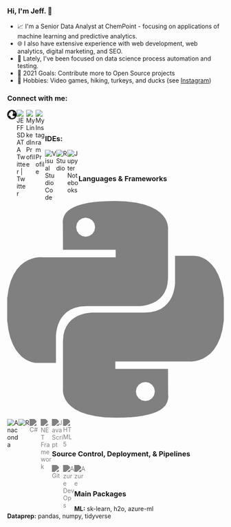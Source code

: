 ### Hi, I'm Jeff. 👋

- 📈 I'm a Senior Data Analyst at ChemPoint - focusing on applications of machine learning and predictive analytics.
- 🌐 I also have extensive experience with web development, web analytics, digital marketing, and SEO.
- 🧪 Lately, I've been focused on data science process automation and testing.
- 🥅 2021 Goals: Contribute more to Open Source projects
- 🥾 Hobbies: Video games, hiking, turkeys, and ducks (see [Instagram][instagram])


### Connect with me:

[<img align="left" alt="Redoxic.com" width="22px" src="https://raw.githubusercontent.com/iconic/open-iconic/master/svg/globe.svg" />][website]
[<img align="left" alt="JEFFSDATA Twitter | Twitter" width="22px" src="https://cdn.jsdelivr.net/npm/simple-icons@v3/icons/twitter.svg" />][twitter]
[<img align="left" alt="My LinkedIn Profile" width="22px" src="https://cdn.jsdelivr.net/npm/simple-icons@v3/icons/linkedin.svg" />][linkedin]
[<img align="left" alt="My Instagram Profile" width="22px" src="https://cdn.jsdelivr.net/npm/simple-icons@v3/icons/instagram.svg" />][instagram]

<br /><br />

### IDEs:

<img align="left" alt="Visual Studio Code" width="26px" src="https://cdn.jsdelivr.net/npm/simple-icons@v3/icons/visualstudiocode.svg" />
<img align="left" alt="RStudio" width="26px" src="https://cdn.jsdelivr.net/npm/simple-icons@v3/icons/rstudio.svg" />
<img align="left" alt="Jupyter Notebooks" width="26px" src="https://cdn.jsdelivr.net/npm/simple-icons@v3/icons/jupyter.svg" />

<br><br>

### Languages & Frameworks
<svg role="img" viewBox="0 0 24 24" xmlns="http://www.w3.org/2000/svg" style="filter:invert(50%)"><title>Python</title><path d="M14.25.18l.9.2.73.26.59.3.45.32.34.34.25.34.16.33.1.3.04.26.02.2-.01.13V8.5l-.05.63-.13.55-.21.46-.26.38-.3.31-.33.25-.35.19-.35.14-.33.1-.3.07-.26.04-.21.02H8.77l-.69.05-.59.14-.5.22-.41.27-.33.32-.27.35-.2.36-.15.37-.1.35-.07.32-.04.27-.02.21v3.06H3.17l-.21-.03-.28-.07-.32-.12-.35-.18-.36-.26-.36-.36-.35-.46-.32-.59-.28-.73-.21-.88-.14-1.05-.05-1.23.06-1.22.16-1.04.24-.87.32-.71.36-.57.4-.44.42-.33.42-.24.4-.16.36-.1.32-.05.24-.01h.16l.06.01h8.16v-.83H6.18l-.01-2.75-.02-.37.05-.34.11-.31.17-.28.25-.26.31-.23.38-.2.44-.18.51-.15.58-.12.64-.1.71-.06.77-.04.84-.02 1.27.05zm-6.3 1.98l-.23.33-.08.41.08.41.23.34.33.22.41.09.41-.09.33-.22.23-.34.08-.41-.08-.41-.23-.33-.33-.22-.41-.09-.41.09zm13.09 3.95l.28.06.32.12.35.18.36.27.36.35.35.47.32.59.28.73.21.88.14 1.04.05 1.23-.06 1.23-.16 1.04-.24.86-.32.71-.36.57-.4.45-.42.33-.42.24-.4.16-.36.09-.32.05-.24.02-.16-.01h-8.22v.82h5.84l.01 2.76.02.36-.05.34-.11.31-.17.29-.25.25-.31.24-.38.2-.44.17-.51.15-.58.13-.64.09-.71.07-.77.04-.84.01-1.27-.04-1.07-.14-.9-.2-.73-.25-.59-.3-.45-.33-.34-.34-.25-.34-.16-.33-.1-.3-.04-.25-.02-.2.01-.13v-5.34l.05-.64.13-.54.21-.46.26-.38.3-.32.33-.24.35-.2.35-.14.33-.1.3-.06.26-.04.21-.02.13-.01h5.84l.69-.05.59-.14.5-.21.41-.28.33-.32.27-.35.2-.36.15-.36.1-.35.07-.32.04-.28.02-.21V6.07h2.09l.14.01zm-6.47 14.25l-.23.33-.08.41.08.41.23.33.33.23.41.08.41-.08.33-.23.23-.33.08-.41-.08-.41-.23-.33-.33-.23-.41-.08-.41.08z"/></svg>
<img align="left" alt="Anaconda" width="26px" src="https://cdn.jsdelivr.net/npm/simple-icons@v3/icons/anaconda.svg" />
<img align="left" alt="R" width="26px" src="https://cdn.jsdelivr.net/npm/simple-icons@v3/icons/r.svg" />
<img align="left" alt="C#" width="26px" src="https://cdn.jsdelivr.net/npm/simple-icons@v3/icons/csharp.svg" style="filter: invert(50%);" />
<img align="left" alt=".NET Framework" width="26px" src="https://cdn.jsdelivr.net/npm/simple-icons@v3/icons/dot-net.svg" style="filter: invert(50%);" />
<img align="left" alt="JavaScript" width="26px" src="https://cdn.jsdelivr.net/npm/simple-icons@v3/icons/javascript.svg" style="filter: invert(50%);" />
<img align="left" alt="HTML5" width="26px" src="https://cdn.jsdelivr.net/npm/simple-icons@v3/icons/html5.svg" style="filter: invert(50%);" />

<br><br>

### Source Control, Deployment, & Pipelines
<img align="left" alt="Git" width="26px" src="https://cdn.jsdelivr.net/npm/simple-icons@v3/icons/git.svg" style="filter: invert(50%);" />
<img align="left" alt="Azure DevOps" width="26px" src="https://cdn.jsdelivr.net/npm/simple-icons@v3/icons/azuredevops.svg" style="filter: invert(50%);" />
<img align="left" alt="Azure" width="26px" src="https://cdn.jsdelivr.net/npm/simple-icons@v3/icons/microsoftazure.svg" style="filter: invert(50%);" />

<br><br>

### Main Packages
<b>ML:</b> sk-learn, h2o, azure-ml<br>
<b>Dataprep:</b> pandas, numpy, tidyverse<br>

<br />
<br />

[website]: https://www.redoxic.com
[twitter]: https://twitter.com/jeffsdata
[instagram]: https://instagram.com/jeffanderz
[linkedin]: https://www.linkedin.com/in/jandrson/
